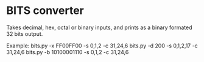 # BITS converter

Takes decimal, hex, octal or binary inputs, and prints as a binary formated 32 bits output.

Example:    bits.py -x FF00FF00 -s 0,1,2 -c 31,24,6
            bits.py -d 200 -s 0,1,2,17 -c 31,24,6
            bits.py -b 10100001110  -s 0,1,2 -c 31,24,6
